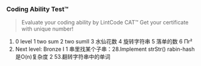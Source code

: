 
### Coding Ability Test™
>Evaluate your coding ability by LintCode CAT™
 Get your certificate with unique number!

1. 0 level
1 two sum
2 two sumⅡ
3 水仙花数
4 旋转字符串
5 落单的数
6 Πr²
2. Next level: Bronze I
1 串里找某个子串：28.Implement strStr()
    rabin-hash是O(n)复杂度
2 53.翻转字符串中的单词